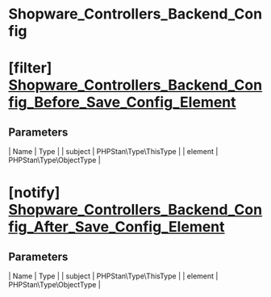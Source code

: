 # Shopware_Controllers_Backend_Config

# [filter] [Shopware_Controllers_Backend_Config_Before_Save_Config_Element](https://github.com/shopware/shopware/blob/5.6/engine/Shopware/Controllers/Backend/Config.php#L1392)

## Parameters
| Name        | Type           |
| subject        | PHPStan\Type\ThisType           |
| element        | PHPStan\Type\ObjectType           |
# [notify] [Shopware_Controllers_Backend_Config_After_Save_Config_Element](https://github.com/shopware/shopware/blob/5.6/engine/Shopware/Controllers/Backend/Config.php#L1402)

## Parameters
| Name        | Type           |
| subject        | PHPStan\Type\ThisType           |
| element        | PHPStan\Type\ObjectType           |
